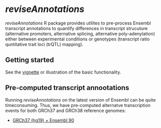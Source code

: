 # _reviseAnnotations_
_reviseAnnotations_ R package provides utilites to pre-process Ensembl transcript annotations to quantify differences in transcript strucuture (alternative promoters, alternative splicing, alternative poly-adenylation) either between experimental conditions or genotypes (transcript ratio quntitative trait loci (trQTL) mapping). 

## Getting started
See the [vignette](http://htmlpreview.github.io/?https://github.com/kauralasoo/reviseAnnotations/blob/master/vignettes/construct_events.html) or illustration of the basic functionality.

## Pre-computed transcript annootations
Running _reviseAnnotations_ on the latest version of Ensembl can be quite timeconsuming. Thus, we have pre-computed alternatve transcription events for both GRCh37 and GRCh38 reference genomes:
* [GRCh37 (hg19) + Ensembl 90](https://zenodo.org/record/997251#.Wco2Q9MjHUJ)